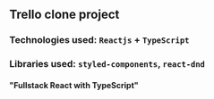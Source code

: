 ## Trello clone project

### Technologies used: `Reactjs` + `TypeScript`

### Libraries used: `styled-components`, `react-dnd`

#### "Fullstack React with TypeScript"
